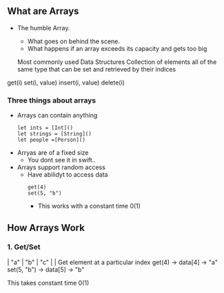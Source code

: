 ## What are Arrays
 - The humble Array.
    - What goes on behind the scene.
    - What happens if an array exceeds its capacity and gets too big

    Most commonly used Data Structures
   Collection of elements all of the same type that can be set and retrieved by their indices
    
 

 get(i) set(i, value) insert(i, value) delete(i)

### Three things about arrays 
- Arrays can contain anything
    ```
    let ints = [Int]()
    let strings = [String]()
    let people =[Person]()
    ```
- Arryas are of a fixed size
    - You dont see it in swift..
- Arrays support random access
   - Have abilidyt to access data
     ```
     get(4)
     set(5, "b")
     ```
     - This works with a constant time 0(1)


## How Arrays Work
### 1. Get/Set 
| "a" | "b" | "c" | |
Get element at a particular index
get(4)  -> data[4] -> "a"
set(5, "b") -> data[5] -> "b"

This takes constant time 0(1)
